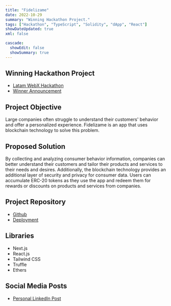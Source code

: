```yaml
---
title: "Fidelizame"
date: 2022-10-29
summary: "Winning Hackathon Project."
tags: ["Hackathon", "TypeScript", "Solidity", "dApp", "React"]
showDateUpdated: true
xml: false

cascade:
  showEdit: false
  showSummary: true
---
```


## Winning Hackathon Project
- [Latam WebX Hackathon](https://www.andinodao.org/hackathon)
- [Winner Announcement](https://twitter.com/andinodao/status/1586847043326132224)

## Project Objective
Large companies often struggle to understand their customers' behavior and offer a personalized experience. Fidelizame is an app that uses blockchain technology to solve this problem.

## Proposed Solution
By collecting and analyzing consumer behavior information, companies can better understand their customers and tailor their products and services to their needs and desires. Additionally, the blockchain technology provides an additional layer of security and privacy for consumer data. Users can accumulate ERC-20 tokens as they use the app and redeem them for rewards or discounts on products and services from companies.

## Project Repository
- [Github](https://github.com/MarvoloV/fidelizame-app)
- [Deployment](https://fidelizame.vercel.app/)

## Libraries 
- Next.js
- React.js
- Tailwind CSS
- Truffle
- Ethers

## Social Media Posts
- [Personal LinkedIn Post](https://www.linkedin.com/posts/miguel1man_hackathon-blockchain-tecnologaeda-activity-6993980785577885696-bws-?utm_source=share&utm_medium=member_desktop)
